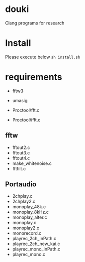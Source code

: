 # douki
Clang programs for research

# Install
Please execute below
`sh install.sh`

# requirements

- fftw3
- umasig

- Proctool/fft.c
- Proctool/ifft.c

## fftw
- fftout2.c
- fftout3.c
- fftout4.c
- make_whitenoise.c
- fftfilt.c

## Portaudio
- 2chplay.c
- 2chplay2.c
- monoplay_48k.c
- monoplay_8kHz.c
- monoplay_alter.c
- monoplay.c
- monoplay2.c
- monorecord.c
- playrec_2ch_inPath.c
- playrec_2ch_new_kai.c
- playrec_mono_inPath.c
- playrec_mono.c
